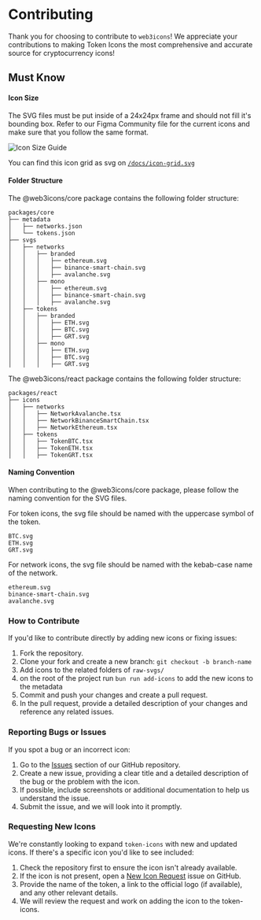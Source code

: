 # Contributing

Thank you for choosing to contribute to `web3icons`! We appreciate your contributions to making Token Icons the most comprehensive and accurate source for cryptocurrency icons!

## Must Know

#### Icon Size

The SVG files must be put inside of a 24x24px frame and should not fill it's bounding box. Refer to our Figma Community file for the current icons and make sure that you follow the same format.

![Icon Size Guide](https://github.com/0xa3k5/web3icons/blob/main/docs/icon-size-guide.png?raw=true)

You can find this icon grid as svg on [`/docs/icon-grid.svg`](https://github.com/0xa3k5/web3icons/blob/main/docs/icon-grid.svg)

#### Folder Structure

The @web3icons/core package contains the following folder structure:

```
packages/core
├── metadata
│   ├── networks.json
│   └── tokens.json
├── svgs
│   ├── networks
│   │   ├── branded
│   │   │   ├── ethereum.svg
│   │   │   ├── binance-smart-chain.svg
│   │   │   ├── avalanche.svg
│   │   ├── mono
│   │   │   ├── ethereum.svg
│   │   │   ├── binance-smart-chain.svg
│   │   │   ├── avalanche.svg
│   ├── tokens
│   │   ├── branded
│   │   │   ├── ETH.svg
│   │   │   ├── BTC.svg
│   │   │   ├── GRT.svg
│   │   ├── mono
│   │   │   ├── ETH.svg
│   │   │   ├── BTC.svg
│   │   │   ├── GRT.svg
```

The @web3icons/react package contains the following folder structure:

```
packages/react
├── icons
│   ├── networks
│   │   ├── NetworkAvalanche.tsx
│   │   ├── NetworkBinanceSmartChain.tsx
│   │   ├── NetworkEthereum.tsx
│   ├── tokens
│   │   ├── TokenBTC.tsx
│   │   ├── TokenETH.tsx
│   │   ├── TokenGRT.tsx
```

#### Naming Convention

When contributing to the @web3icons/core package, please follow the naming convention for the SVG files.

For token icons, the svg file should be named with the uppercase symbol of the token.

```
BTC.svg
ETH.svg
GRT.svg
```

For network icons, the svg file should be named with the kebab-case name of the network.

```
ethereum.svg
binance-smart-chain.svg
avalanche.svg
```

### How to Contribute

If you'd like to contribute directly by adding new icons or fixing issues:

1. Fork the repository.
2. Clone your fork and create a new branch: `git checkout -b branch-name`
3. Add icons to the related folders of `raw-svgs/`
4. on the root of the project run `bun run add-icons` to add the new icons to the metadata
5. Commit and push your changes and create a pull request.
6. In the pull request, provide a detailed description of your changes and reference any related issues.

### Reporting Bugs or Issues

If you spot a bug or an incorrect icon:

1. Go to the [Issues](https://github.com/0xa3k5/web3icons/issues) section of our GitHub repository.
2. Create a new issue, providing a clear title and a detailed description of the bug or the problem with the icon.
3. If possible, include screenshots or additional documentation to help us understand the issue.
4. Submit the issue, and we will look into it promptly.

### Requesting New Icons

We're constantly looking to expand `token-icons` with new and updated icons. If there's a specific icon you'd like to see included:

1. Check the repository first to ensure the icon isn't already available.
2. If the icon is not present, open a [New Icon Request](https://github.com/0xa3k5/web3icons/issues/new?assignees=&labels=icon-request&template=icon-request.md&title=%5BICON+REQUEST%5D) issue on GitHub.
3. Provide the name of the token, a link to the official logo (if available), and any other relevant details.
4. We will review the request and work on adding the icon to the token-icons.
